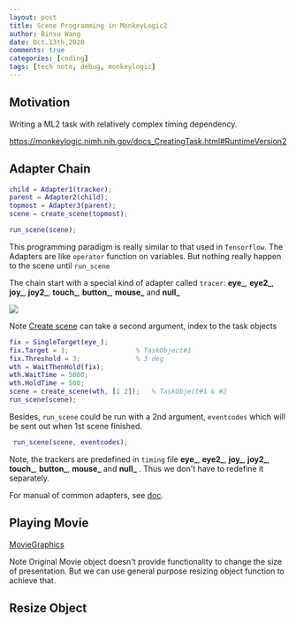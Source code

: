 ```yaml
---
layout: post
title: Scene Programming in MonkeyLogic2
author: Binxu Wang
date: Oct.13th,2020
comments: true
categories: [coding]
tags: [tech note, debug, monkeylogic]
---
```


## Motivation

Writing a ML2 task with relatively complex timing dependency.

https://monkeylogic.nimh.nih.gov/docs_CreatingTask.html#RuntimeVersion2

## Adapter Chain

```matlab
child = Adapter1(tracker);
parent = Adapter2(child);
topmost = Adapter3(parent);
scene = create_scene(topmost);

run_scene(scene);
```

This programming paradigm is really similar to that used in `Tensorflow`. The Adapters are like `operator` function on variables. But nothing really happen to the scene until `run_scene` 

The chain start with a special kind of adapter called `tracer`: **eye_**, **eye2_**, **joy_**, **joy2_**, **touch_**, **button_**, **mouse_** and **null_**

![](D:\Github\Animadversio.github.io\assets\img\notes\Monkeylogic\docs_scene_runtime_v2.png)

Note  [Create scene](https://monkeylogic.nimh.nih.gov/docs_RuntimeFunctions.html#create_scene)  can take a second argument, index to the task objects 

```matlab
fix = SingleTarget(eye_);
fix.Target = 1;                 % TaskObject#1
fix.Threshold = 3;              % 3 deg
wth = WaitThenHold(fix);
wth.WaitTime = 5000;
wth.HoldTime = 500;
scene = create_scene(wth, [1 2]);   % TaskObject#1 & #2
run_scene(scene);
```

Besides, `run_scene` could be run with a 2nd argument, `eventcodes` which will be sent out when 1st scene finished. 

```matlab
 run_scene(scene, eventcodes);
```

Note, the trackers are predefined in `timing` file **eye_**, **eye2_**, **joy_**, **joy2_**, **touch_**, **button_**, **mouse_** and **null_** . Thus we don't have to redefine it separately. 



For manual of common adapters, see [doc](https://monkeylogic.nimh.nih.gov/docs_RuntimeFunctions.html). 

## Playing Movie

[MovieGraphics](https://monkeylogic.nimh.nih.gov/docs_RuntimeFunctions.html#MovieGraphic)

Note Original Movie object doesn't provide functionality to change the size of presentation. But we can use general purpose resizing object function to achieve that. 

## Resize Object

